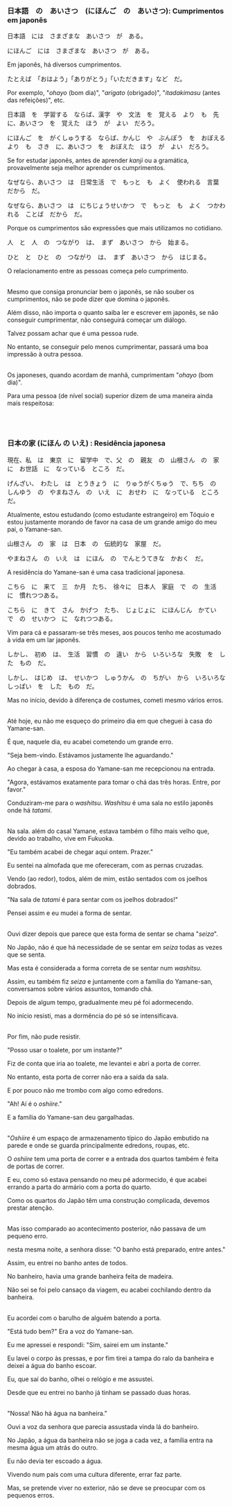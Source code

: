 ### 日本語　の　あいさつ　(にほんご　の　あいさつ): Cumprimentos em japonês

日本語　には　さまざまな　あいさつ　が　ある。

にほんご　には　さまざまな　あいさつ　が　ある。

Em japonês, há diversos cumprimentos.
<br>

たとえば　「おはよう」「ありがとう」「いただきます」など　だ。

Por exemplo, "*ohayo* (bom dia)", "*arigato* (obrigado)", "*itadakimasu* (antes das refeições)", etc.
<br>

日本語　を　学習する　ならば、漢字　や　文法　を　覚える　より　も　先　に、あいさつ　を　覚えた　ほう　が　よい　だろう。

にほんご　を　がくしゅうする　ならば、かんじ　や　ぶんぽう　を　おぼえる　より　も　さき　に、あいさつ　を　おぼえた　ほう　が　よい　だろう。

Se for estudar japonês, antes de aprender *kanji* ou a gramática, provavelmente seja melhor aprender os cumprimentos.
<br>

なぜなら、あいさつ　は　日常生活　で　もっと　も　よく　使われる　言葉　だから　だ。

なぜなら、あいさつ　は　にちじょうせいかつ　で　もっと　も　よく　つかわれる　ことば　だから　だ。

Porque os cumprimentos são expressões que mais utilizamos no cotidiano.
<br>

人　と　人　の　つながり　は、　まず　あいさつ　から　始まる。

ひと　と　ひと　の　つながり　は、　まず　あいさつ　から　はじまる。

O relacionamento entre as pessoas começa pelo cumprimento.
<br><br>



Mesmo que consiga pronunciar bem o japonês, se não souber os cumprimentos, não se pode dizer que domina o japonês.

Além disso, não importa o quanto saiba ler e escrever em japonês, se não conseguir cumprimentar, não conseguirá começar um diálogo.

Talvez possam achar que é uma pessoa rude.

No entanto, se conseguir pelo menos cumprimentar, passará uma boa impressão à outra pessoa.
<br><br>


Os japoneses, quando acordam de manhã, cumprimentam "*ohayo* (bom dia)". 

Para uma pessoa (de nível social) superior dizem de uma maneira ainda mais respeitosa: 



<br><br>

### 日本の家 (にほん の いえ) : Residência japonesa

現在、私　は　東京　に　留学中　で、父　の　親友　の　山根さん　の　家　に　お世話　に　なっている　ところ　だ。

げんざい、　わたし　は　とうきょう　に　りゅうがくちゅう　で、ちち　の　しんゆう　の　やまねさん　の　いえ　に　おせわ　に　なっている　ところ　だ。

Atualmente, estou estudando (como estudante estrangeiro) em Tóquio e estou justamente morando de favor na casa de um grande amigo do meu pai, o Yamane-san.
<br>

山根さん　の　家　は　日本　の　伝統的な　家屋　だ。

やまねさん　の　いえ　は　にほん　の　でんとうてきな　かおく　だ。

A residência do Yamane-san é uma casa tradicional japonesa.
<br>

こちら　に　来て　三　か月　たち、　徐々に　日本人　家庭　で　の　生活　に　慣れつつある。

こちら　に　きて　さん　かげつ　たち、　じょじょに　にほんじん　かてい　で　の　せいかつ　に　なれつつある。

Vim para cá e passaram-se três meses, aos poucos tenho me acostumado à vida em um lar japonês.
<br>

しかし、　初め　は、　生活　習慣　の　違い　から　いろいろな　失敗　を　した　もの　だ。

しかし、　はじめ　は、　せいかつ　しゅうかん　の　ちがい　から　いろいろな　しっぱい　を　した　もの　だ。

Mas no início, devido à diferença de costumes, cometi mesmo vários erros.
<br><br>


Até hoje, eu não me esqueço do primeiro dia em que cheguei à casa do Yamane-san.
<br>

É que, naquele dia, eu acabei cometendo um grande erro.
<br>

"Seja bem-vindo. Estávamos justamente lhe aguardando."
<br>

Ao chegar à casa, a esposa do Yamane-san me recepcionou na entrada.
<br>

"Agora, estávamos exatamente para tomar o chá das três horas. Entre, por favor."
<br>

Conduziram-me para o *washitsu*. *Washitsu* é uma sala no estilo japonês onde há *tatami*.
<br><br>


Na sala. além do casal Yamane, estava também o filho mais velho que, devido ao trabalho, vive em Fukuoka.
<br>

"Eu também acabei de chegar aqui ontem. Prazer."
<br>

Eu sentei na almofada que me ofereceram, com as pernas cruzadas.
<br>

Vendo (ao redor), todos, além de mim, estão sentados com os joelhos dobrados.
<br>

"Na sala de *tatami* é para sentar com os joelhos dobrados!"
<br>

Pensei assim e eu mudei a forma de sentar.
<br><br>


Ouvi dizer depois que parece que esta forma de sentar se chama "*seiza*".
<br>

No Japão, não é que há necessidade de se sentar em *seiza* todas as vezes que se senta.
<br>

Mas esta é considerada a forma correta de se sentar num *washitsu*.
<br>

Assim, eu também fiz *seiza* e juntamente com a família do Yamane-san, conversamos sobre vários assuntos, tomando chá.
<br>

Depois de algum tempo, gradualmente meu pé foi adormecendo.
<br>

No início resisti, mas a dormência do pé só se intensificava.
<br><br>


Por fim, não pude resistir.
<br>

"Posso usar o toalete, por um instante?"
<br>

Fiz de conta que iria ao toalete, me levantei e abri a porta de correr.
<br>

No entanto, esta porta de correr não era a saída da sala.
<br>

E por pouco não me trombo com algo como edredons.
<br>

"Ah! Aí é o *oshiire*."
<br>

E a família do Yamane-san deu gargalhadas.
<br><br>


"*Oshiire* é um espaço de armazenamento típico do Japão embutido na parede e onde se guarda principalmente edredons, roupas, etc.
<br>

O *oshiire* tem uma porta de correr e a entrada dos quartos também é feita de portas de correr.
<br>

E eu, como só estava pensando no meu pé adormecido, é que acabei errando a parta do armário com a porta do quarto.
<br>

Como os quartos do Japão têm uma construção complicada, devemos prestar atenção.
<br><br>


Mas isso comparado ao acontecimento posterior, não passava de um pequeno erro.
<br>

nesta mesma noite, a senhora disse: "O banho está preparado, entre antes."
<br>

Assim, eu entrei no banho antes de todos.
<br>

No banheiro, havia uma grande banheira feita de madeira.
<br>

Não sei se foi pelo cansaço da viagem, eu acabei cochilando dentro da banheira.
<br><br>


Eu acordei com o barulho de alguém batendo a porta.
<br>

"Está tudo bem?" Era a voz do Yamane-san.
<br>

Eu me apressei e respondi: "Sim, sairei em um instante."
<br>

Eu lavei o corpo às pressas, e por fim tirei a tampa do ralo da banheira e deixei a água do banho escoar.
<br>

Eu, que saí do banho, olhei o relógio e me assustei.
<br>

Desde que eu entrei no banho já tinham se passado duas horas.
<br><br>


"Nossa! Não há água na banheira."
<br>

Ouvi a voz da senhora que parecia assustada vinda lá do banheiro.
<br>

No Japão, a água da banheira não se joga a cada vez, a família entra na mesma água um atrás do outro.
<br>

Eu não devia ter escoado a água.
<br>

Vivendo num país com uma cultura diferente, errar faz parte.
<br>

Mas, se pretende viver no exterior, não se deve se preocupar com os pequenos erros.